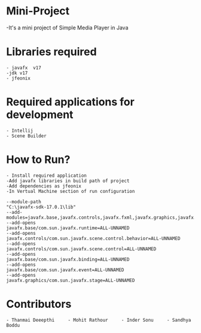 # Mini-Project
 -It's a mini project of Simple Media Player in Java
 
# Libraries required
    - javafx  v17
    -jdk v17
    - jfeonix

# Required applications for development
    - Intellij
    - Scene Builder
    

# How to Run?
    - Install required application
    -Add javafx libraries in build path of project
    -Add dependencies as jfeonix
    -In Vertual Machine section of run configuration

    --module-path
    "C:\javafx-sdk-17.0.1\lib"
    --add-modules=javafx.base,javafx.controls,javafx.fxml,javafx.graphics,javafx.media,javafx.swing,javafx.web
    --add-opens
    javafx.base/com.sun.javafx.runtime=ALL-UNNAMED
    --add-opens
    javafx.controls/com.sun.javafx.scene.control.behavior=ALL-UNNAMED
    --add-opens
    javafx.controls/com.sun.javafx.scene.control=ALL-UNNAMED
    --add-opens
    javafx.base/com.sun.javafx.binding=ALL-UNNAMED
    --add-opens
    javafx.base/com.sun.javafx.event=ALL-UNNAMED
    --add-opens
    javafx.graphics/com.sun.javafx.stage=ALL-UNNAMED
 


# Contributors
    - Thanmai Deeepthi     - Mohit Rathour     - Inder Sonu     - Sandhya Boddu
